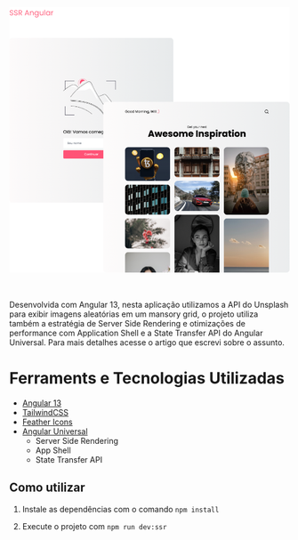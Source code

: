 <div style="display: flex; gap: 25px; padding-bottom: 35px;">
  <img src="./github/ssr-ng.png" style="width: 600px;" />
</div>

Desenvolvida com Angular 13, nesta aplicação utilizamos a API do Unsplash para exibir imagens aleatórias em um mansory grid, o projeto utiliza também a estratégia de Server Side Rendering e otimizações de performance com Application Shell e a State Transfer API do Angular Universal. Para mais detalhes acesse o artigo que escrevi sobre o assunto.

# Ferraments e Tecnologias Utilizadas

- [Angular 13](https://angular.io/)
- [TailwindCSS](https://tailwindcss.com/)
- [Feather Icons](https://feathericons.com/)
- [Angular Universal](https://angular.io/guide/universal)
  - Server Side Rendering
  - App Shell
  - State Transfer API

## Como utilizar

1. Instale as dependências com o comando
   `npm install`

2. Execute o projeto com
   `npm run dev:ssr`